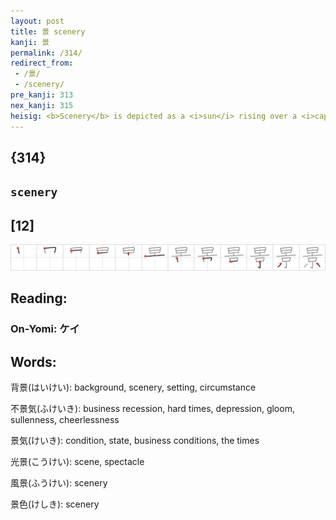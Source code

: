 ```yaml
---
layout: post
title: 景 scenery
kanji: 景
permalink: /314/
redirect_from:
 - /景/
 - /scenery/
pre_kanji: 313
nex_kanji: 315
heisig: <b>Scenery</b> is depicted as a <i>sun</i> rising over a <i>capital</i>&nbsp;city, which is a bit of natural <b>scenery</b>&nbsp;the city dwellers themselves rarely get to see!
---
```


## {314}

## `scenery`

## [12]

<div class="stroke"><img src="../images/E699AF.png" /></div>

## Reading:

### On-Yomi: ケイ

## Words:

背景(はいけい): background, scenery, setting, circumstance

不景気(ふけいき): business recession, hard times, depression, gloom, sullenness, cheerlessness

景気(けいき): condition, state, business conditions, the times

光景(こうけい): scene, spectacle

風景(ふうけい): scenery

景色(けしき): scenery
